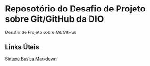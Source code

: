 # Reposotório do Desafio de Projeto sobre Git/GitHub da DIO
Desafio de Projeto sobre Git/GitHub

## Links Úteis 
[Sintaxe Basica Markdown](https://www.markdownguide.org/basic-syntax/)
